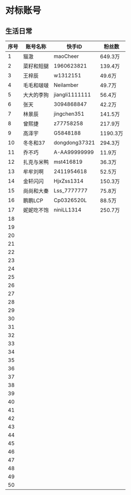 # 对标账号


## 生活日常

| 序号 | 账号名称 | 快手ID  |粉丝数 |
| ---- | ---- | ---- | --- |
| 1 | 猫澈   | maoCheer | 649.3万 |
| 2| 菜籽和短腿| 1960623821 | 139.4万 |
| 3 | 王梓辰| w1312151 | 49.6万|
| 4 | 毛毛和啵啵 | Neilamber | 49.7万|
| 5 | 大大的李狗| jiangli1111111 | 56.4万|
| 6 | 张天| 3094868847 | 42.2万|
| 7 |林景辰 | jingchen351 | 141.5万 |
| 8 | 曾熙捷 | z77758258 | 217.9万|
| 9 | 高泽宇 | G5848188 | 1190.3万|
| 10 | 冬冬和37| dongdong37321 | 294.3万 |
| 11 | 乔不巧 | A-AA99999999| 11.9万|
| 12 | 扎克与米鸭| mst416819| 36.3万|
| 13 | 牟牟刘啊| 2411954618| 52.5万 |
| 14 | 金轩闪闪| HjxZss1314| 150.3万 |
| 15 | 尚尚和大秦| Lss_7777777 | 75.8万|
| 16 | 鹏鹏LCP| Cp0326520L | 88.5万|
| 17 | 妮妮吃不饱| niniLL1314| 250.7万 |
| 18 | | | |
| 19 | | | |
| 20 | | | |
| 21 | | | |
| 22 | | | |
| 23 | | | |
| 24 | | | |
| 25 | | | |
| 26 | | | |
| 27 | | | |
| 28 | | | |
| 29 | | | |
| 30 | | | |
| 31 | | | |
| 32 | | | |
| 33 | | | |
| 34 | | | |
| 35 | | | |
| 36 | | | |
| 37 | | | |
| 38 | | | |
| 39 | | | |
| 40 | | | |
| 41 | | | |
| 42 | | | |
| 43 | | | |
| 44 | | | |
| 45 | | | |
| 46 | | | |
| 47 | | | |
| 48 | | | |
| 49 | | | |
| 50 | | | |

